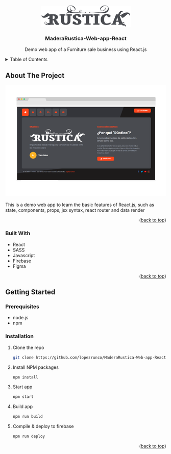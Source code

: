 <div id="top"></div>

<!-- PROJECT LOGO -->
<br />
<div align="center">
  <a href="https://github.com/lopezrunco/MaderaRustica-Web-app-React">
    <img src="logo.png" alt="Logo" width="281" height="67">
  </a>

<h3 align="center">MaderaRustica-Web-app-React</h3>

  <p align="center">Demo web app of a Furniture sale business using React.js
    <br />
  </p>
</div>



<!-- TABLE OF CONTENTS -->
<details>
  <summary>Table of Contents</summary>
  <ol>
    <li>
      <a href="#about-the-project">About The Project</a>
      <ul>
        <li><a href="#built-with">Built With</a></li>
      </ul>
    </li>
    <li>
      <a href="#getting-started">Getting Started</a>
      <ul>
        <li><a href="#prerequisites">Prerequisites</a></li>
        <li><a href="#installation">Installation</a></li>
      </ul>
    </li>
  </ol>
</details>



<!-- ABOUT THE PROJECT -->
## About The Project

<img src='screenshot.png' />

This is a demo web app to learn the basic features of React.js, such as state, components, props, jsx syntax, react router and data render

<p align="right">(<a href="#top">back to top</a>)</p>



### Built With

* React
* SASS
* Javascript
* Firebase
* Figma

<p align="right">(<a href="#top">back to top</a>)</p>



<!-- GETTING STARTED -->
## Getting Started

### Prerequisites

* node.js
* npm

### Installation

1. Clone the repo
   ```sh
   git clone https://github.com/lopezrunco/MaderaRustica-Web-app-React.git
   ```
2. Install NPM packages
   ```sh
   npm install
   ```
3. Start app
   ```sh
   npm start
   ```
4. Build app
    ```sh
    npm run build
    ```
5. Compile & deploy to firebase
    ```sh
    npm run deploy
    ```

<p align="right">(<a href="#top">back to top</a>)</p>


